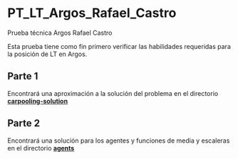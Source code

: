 # PT_LT_Argos_Rafael_Castro
Prueba técnica Argos Rafael Castro

Esta prueba tiene como fin primero verificar las habilidades requeridas para la posición de LT en Argos.

## Parte 1
Encontrará una aproximación a la solución del problema en el directorio [**carpooling-solution**](/carpooling-solution/)

## Parte 2
Encontrará una solución para los agentes y funciones de media y escaleras en el directorio [**agents**](/agents/)